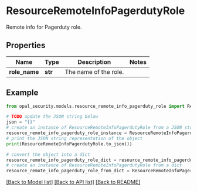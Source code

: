# ResourceRemoteInfoPagerdutyRole

Remote info for Pagerduty role.

## Properties

Name | Type | Description | Notes
------------ | ------------- | ------------- | -------------
**role_name** | **str** | The name of the role. | 

## Example

```python
from opal_security.models.resource_remote_info_pagerduty_role import ResourceRemoteInfoPagerdutyRole

# TODO update the JSON string below
json = "{}"
# create an instance of ResourceRemoteInfoPagerdutyRole from a JSON string
resource_remote_info_pagerduty_role_instance = ResourceRemoteInfoPagerdutyRole.from_json(json)
# print the JSON string representation of the object
print(ResourceRemoteInfoPagerdutyRole.to_json())

# convert the object into a dict
resource_remote_info_pagerduty_role_dict = resource_remote_info_pagerduty_role_instance.to_dict()
# create an instance of ResourceRemoteInfoPagerdutyRole from a dict
resource_remote_info_pagerduty_role_from_dict = ResourceRemoteInfoPagerdutyRole.from_dict(resource_remote_info_pagerduty_role_dict)
```
[[Back to Model list]](../README.md#documentation-for-models) [[Back to API list]](../README.md#documentation-for-api-endpoints) [[Back to README]](../README.md)


